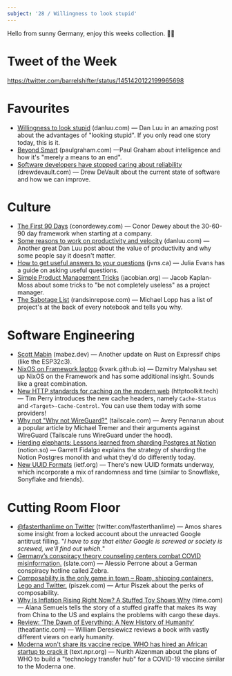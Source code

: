 ```yaml
---
subject: '28 / Willingness to look stupid'
---
```


Hello from sunny Germany, enjoy this weeks collection. ✌🏻

# Tweet of the Week
https://twitter.com/barrelshifter/status/1451420122199965698

# Favourites
* [Willingness to look stupid](https://danluu.com/look-stupid) (danluu.com) — Dan Luu in an amazing post about the advantages of "looking stupid". If you only read one story today, this is it.
* [Beyond Smart](http://paulgraham.com/smart.html) (paulgraham.com) —Paul Graham about intelligence and how it's "merely a means to an end".
* [Software developers have stopped caring about reliability](https://drewdevault.com/2021/10/17/Reliability.html) (drewdevault.com) — Drew DeVault about the current state of software and how we can improve.

# Culture
* [The First 90 Days](https://www.conordewey.com/blog/first-90-days/) (conordewey.com) — Conor Dewey about the 30-60-90 day framework when starting at a company.
* [Some reasons to work on productivity and velocity](https://danluu.com/productivity-velocity/) (danluu.com) — Another great Dan Luu post about the value of productivity and why some people say it doesn't matter.
* [How to get useful answers to your questions](https://jvns.ca/blog/2021/10/21/how-to-get-useful-answers-to-your-questions/) (jvns.ca) — Julia Evans has a guide on asking useful questions.
* [Simple Product Management Tricks](https://jacobian.org/2021/oct/20/simple-pm-tricks/) (jacobian.org) —  Jacob Kaplan-Moss about some tricks to "be not completely useless" as a project manager.
* [The Sabotage List](https://randsinrepose.com/archives/the-sabotage-list/) (randsinrepose.com) — Michael Lopp has a list of project's at the back of every notebook and tells you why.

# Software Engineering
* [Scott Mabin](https://mabez.dev/blog/posts/esp-rust-18-10-2021/) (mabez.dev) — Another update on Rust on Expressif chips (like the ESP32c3).
* [NixOS on Framework laptop](http://kvark.github.io/linux/framework/2021/10/17/framework-nixos.html) (kvark.github.io) — Dzmitry Malyshau set up NixOS on the Framework and has some additional insight. Sounds like a great combination.
* [New HTTP standards for caching on the modern web](https://httptoolkit.tech/blog/status-targeted-caching-headers/) (httptoolkit.tech) — Tim Perry introduces the new cache headers, namely `Cache-Status` and `<Target>-Cache-Control`. You can use them today with some providers!
* [Why not "Why not WireGuard?"](https://tailscale.com/blog/why-not-why-not-wireguard/) (tailscale.com) —  Avery Pennarun about a popular article by Michael Tremer and their arguments against WireGuard (Tailscale runs WireGuard under the hood).
* [Herding elephants: Lessons learned from sharding Postgres at Notion](https://www.notion.so/blog/sharding-postgres-at-notion) (notion.so) — Garrett Fidalgo explains the strategy of sharding the Notion Postgres monolith and what they'd do differently today.
* [New UUID Formats](https://www.ietf.org/archive/id/draft-peabody-dispatch-new-uuid-format-01.html#Sonyflake) (ietf.org) — There's new UUID formats underway, which incorporate a mix of randomness and time (similar to Snowflake, Sonyflake and friends).

# Cutting Room Floor
* [@fasterthanlime on Twitter](https://twitter.com/fasterthanlime/status/1452053938195341314) (twitter.com/fasterthanlime) — Amos shares some insight from a locked account about the unreacted Google antitrust filling. "_I have to say that either Google is screwed or society is screwed, we'll find out which._"
* [Germany’s conspiracy theory counseling centers combat COVID misinformation.](https://slate.com/news-and-politics/2021/10/germany-conspiracy-theory-counseling-centers-covid-misinformation-zebra-veritas.html) (slate.com) — Alessio Perrone about a German conspiracy hotline called Zebra.
* [Composability is the only game in town – Roam, shipping containers, Lego and Twitter.](https://piszek.com/2021/02/07/composability/) (piszek.com) — Artur Piszek about the perks of composability.
* [Why Is Inflation Rising Right Now? A Stuffed Toy Shows Why](https://time.com/6088033/why-inflation-is-rising/) (time.com) — Alana Semuels tells the story of a stuffed giraffe that makes its way from China to the US and explains the problems with cargo these days.
* [Review: ‘The Dawn of Everything: A New History of Humanity’](https://www.theatlantic.com/magazine/archive/2021/11/graeber-wengrow-dawn-of-everything-history-humanity/620177/) (theatlantic.com) — William Deresiewicz reviews a book with vastly different views on early humanity.
* [Moderna won't share its vaccine recipe. WHO has hired an African startup to crack it](https://text.npr.org/1047411856) (text.npr.org) — Nurith Aizenman about the plans of WHO to build a "technology transfer hub" for a COVID-19 vaccine similar to the Moderna one.
